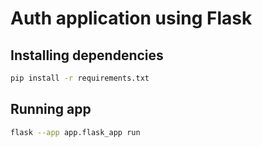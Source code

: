 # Auth application using Flask

## Installing dependencies

```bash
pip install -r requirements.txt
```

## Running app

```bash
flask --app app.flask_app run
```
